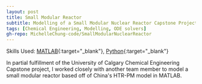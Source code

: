 ```yaml
---
layout: post
title: Small Modular Reactor
subtitle: Modelling of a Small Modular Nuclear Reactor Capstone Project
tags: [Chemical Engineering, Modelling, ODE solvers]
gh-repo: MichelleChung-code/SmallModularNuclearReactor
---
```

Skills Used: [MATLAB](https://www.mathworks.com/products/matlab.html){:target="_blank"}, [Python](https://www.python.org/){:target="_blank"}

In partial fulfillment of the University of Calgary Chemical Engineering Capstone project, I worked closely with another team member to model a small modular reactor based off of China's HTR-PM model in MATLAB.
